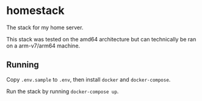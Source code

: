# homestack

The stack for my home server.

This stack was tested on the amd64 architecture but can technically be ran on a arm-v7/arm64 machine.

## Running

Copy `.env.sample` to `.env`, then install `docker` and `docker-compose`.

Run the stack by running `docker-compose up`.